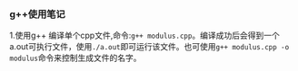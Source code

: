 ### g++使用笔记
1.使用g++ 编译单个cpp文件,命令:```g++ modulus.cpp```。编译成功后会得到一个a.out可执行文件，使用```./a.out```即可运行该文件。也可使用```g++ modulus.cpp -o modulus```命令来控制生成文件的名字。